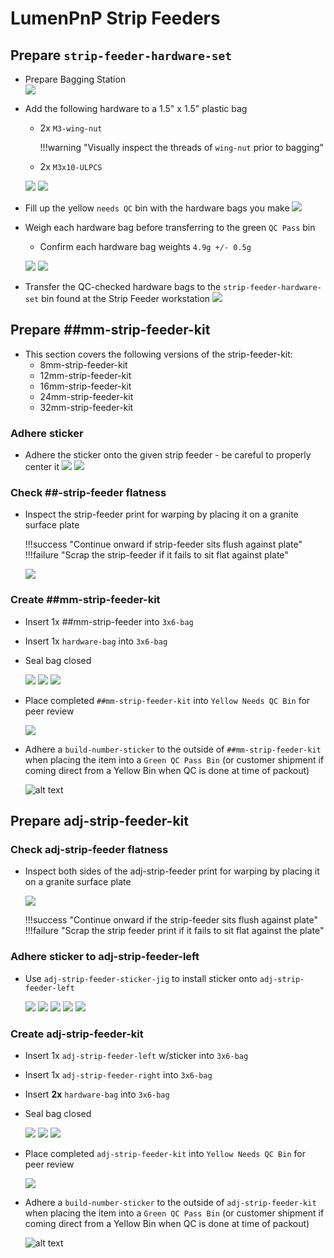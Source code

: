 # LumenPnP Strip Feeders

## Prepare `strip-feeder-hardware-set`
- Prepare Bagging Station	
	![](img/0-prep-bagging-station.JPG)

- Add the following hardware to a 1.5" x 1.5" plastic bag
	- 2x `M3-wing-nut`

		!!!warning "Visually inspect the threads of `wing-nut` prior to bagging"

	- 2x `M3x10-ULPCS`

	![](img/1-pack-bolt-bag.JPG)
	![](img/2-pack-bolt-bag.JPG)

- Fill up the yellow `needs QC` bin with the hardware bags you make
	![](img/3-bulk-prep-bolt-bag.JPG)
	
- Weigh each hardware bag before transferring to the green `QC Pass` bin
	- Confirm each hardware bag weights `4.9g +/- 0.5g`

	![](img/4-weight-bolt-bag.JPG)
	![](img/5-weight-bolt-bag.JPG)
- Transfer the QC-checked hardware bags to the `strip-feeder-hardware-set` bin found at the Strip Feeder workstation
	![](img/6-transfer-bolt-bags.JPG)

## Prepare ##mm-strip-feeder-kit
- This section covers the following versions of the strip-feeder-kit:
	-  8mm-strip-feeder-kit
	-  12mm-strip-feeder-kit
	-  16mm-strip-feeder-kit
	-  24mm-strip-feeder-kit
	-  32mm-strip-feeder-kit

### Adhere sticker
- Adhere the sticker onto the given strip feeder - be careful to properly center it
![](img/adhere-sticker1.png)
![](img/adhere-sticker2.png)

### Check ##-strip-feeder flatness
- Inspect the strip-feeder print for warping by placing it on a granite surface plate

	!!!success "Continue onward if strip-feeder sits flush against plate"
	!!!failure "Scrap the strip-feeder if it fails to sit flat against plate"

	![](img/39-check-flatness-24mm.JPG)

### Create ##mm-strip-feeder-kit
- Insert 1x ##mm-strip-feeder into `3x6-bag`
- Insert 1x `hardware-bag` into `3x6-bag`
- Seal bag closed

	![](img/40-bag-24mm.JPG)
	![](img/41-bag-24mm.JPG)
	![](img/42-bag-24mm.JPG)

- Place completed `##mm-strip-feeder-kit` into `Yellow Needs QC Bin` for peer review

	![](img/43-transfer-24mm.JPG)

- Adhere a `build-number-sticker` to the outside of `##mm-strip-feeder-kit` when placing the item into a `Green QC Pass Bin` (or customer shipment if coming direct from a Yellow Bin when QC is done at time of packout)

	![alt text](img/8mm-build-number-sticker.png)

## Prepare adj-strip-feeder-kit

### Check adj-strip-feeder flatness
- Inspect both sides of the adj-strip-feeder print for warping by placing it on a granite surface plate

	![](img/18-check-flatness-adj.JPG)

	!!!success "Continue onward if the strip-feeder sits flush against plate"
	!!!failure "Scrap the strip feeder print if it fails to sit flat against the plate"

### Adhere sticker to adj-strip-feeder-left
- Use `adj-strip-feeder-sticker-jig` to install sticker onto `adj-strip-feeder-left`

	![](img/19-sticker-adj.JPG)
	![](img/20-sticker-adj.JPG)
	![](img/21-sticker-adju.JPG)
	![](img/22-sticker-adj.JPG)
	![](img/23-sticker-adj.JPG)

### Create adj-strip-feeder-kit
- Insert 1x `adj-strip-feeder-left` w/sticker into `3x6-bag`
- Insert 1x `adj-strip-feeder-right` into `3x6-bag`
- Insert **2x** `hardware-bag` into `3x6-bag`
- Seal bag closed

	![](img/30-bag-adj.JPG)
	![](img/31-bag-adj.JPG)
	![](img/32-bag-adj.JPG)

- Place completed `adj-strip-feeder-kit` into `Yellow Needs QC Bin` for peer review

	![](img/33-transfer-adj.JPG)

- Adhere a `build-number-sticker` to the outside of `adj-strip-feeder-kit` when placing the item into a `Green QC Pass Bin` (or customer shipment if coming direct from a Yellow Bin when QC is done at time of packout)

	![alt text](img/adj-build-number-sticker.png)